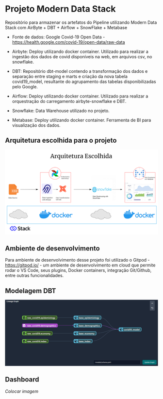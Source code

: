 # Projeto Modern Data Stack

Repositório para armazenar os artefatos do Pipeline utilizando Modern Data Stack com AirByte + DBT + Airflow + SnowFlake + Metabase

- Fonte de dados: Google Covid-19 Open Data - https://health.google.com/covid-19/open-data/raw-data

- Airbyte: Deploy utilizando docker container. Utilizado para realizar a ingestão dos dados de covid disponíveis na web, em arquivos csv, no snowflake.

- DBT: Repositório dbt-model contendo a transformação dos dados e separação entre staging e marts e criação da nova tabela covid19_model, resultante do agrupamento das tabelas disponibilizadas pelo Google.

- Airflow: Deploy utilizando docker container. Utilizado para realizar a orquestração do carregamento airbyte-snowflake e DBT.

- Snowflake: Data Warehouse utilizado no projeto.

- Metabase: Deploy utilizando docker container. Ferramenta de BI para visualização dos dados.


## Arquitetura escolhida para o projeto

[![Status](https://github.com/guimarczewski/modern-data-stack-stackacademy/raw/main/images/arquitetura.png)]()


## Ambiente de desenvolvimento

Para ambiente de desenvolvimento desse projeto foi utilizado o Gitpod - https://gitpod.io/ - um ambiente de desenvolvimento em cloud que permite rodar o VS Code, seus plugins, Docker containers, integração Git/Github, entre outras funcionalidades.


## Modelagem DBT

[![Status](https://github.com/guimarczewski/modern-data-stack-stackacademy/raw/main/images/lineage_dbt.jpeg)]()


## Dashboard

*Colocar imagem*
